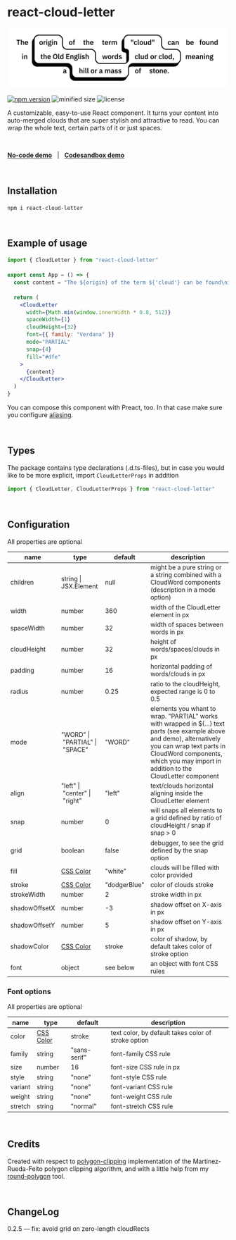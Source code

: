 # react-cloud-letter

![preview](./public/readme1.png)

[![npm version](https://img.shields.io/badge/npm-v0.2.5-blue)](https://www.npmjs.com/package/react-cloud-letter)
![minified size](https://img.shields.io/bundlephobia/min/react-cloud-letter)
![license](https://img.shields.io/github/license/foretoo/react-cloud-letter)

A customizable, easy-to-use React component. It turns your content into auto-merged clouds that are super stylish and attractive to read. You can wrap the whole text, certain parts of it or just spaces.

</br>

**[No-code demo](https://foretoo.github.io/react-cloud-letter)**   |   **[Codesandbox demo](https://codesandbox.io/s/react-cloud-letter-demo-wbt3yc?file=/src/App.js)**

</br>

## Installation

```
npm i react-cloud-letter
```

</br>

## Example of usage

```jsx
import { CloudLetter } from "react-cloud-letter"

export const App = () => {
  const content = "The ${origin} of the term ${'cloud'} can be found\nin ${the Old English} words ${clud or clod,} meaning\na ${hill} or a mass of stone."

  return (
    <CloudLetter
      width={Math.min(window.innerWidth * 0.8, 512)}
      spaceWidth={1}
      cloudHeight={32}
      font={{ family: "Verdana" }}
      mode="PARTIAL"
      snap={4}
      fill="#dfe"
    >
      {content}
    </CloudLetter>
  )
}
```

You can compose this component with Preact, too. In that case make sure you configure [aliasing](https://preactjs.com/guide/v8/switching-to-preact).

</br>

## Types
The package contains type declarations (.d.ts-files), but in case you would like to be more explicit, import `CloudLetterProps` in addition
```javascript
import { CloudLetter, CloudLetterProps } from "react-cloud-letter"
```

</br>

## Configuration
All properties are optional

| name | type | default | description |
|---|---|---|---|
| children | string \| JSX.Element | null | might be a pure string or a string combined with a CloudWord components (description in a mode option) |
| width | number | 360 | width of the CloudLetter element in px |
| spaceWidth | number | 32 | width of spaces between words in px |
| cloudHeight | number | 32 | height of words/spaces/clouds in px |
| padding | number | 16 | horizontal padding of words/clouds in px |
| radius | number | 0.25 | ratio to the cloudHeight, expected range is 0 to 0.5 |
| mode | "WORD" \| "PARTIAL" \| "SPACE" | "WORD" | elements you whant to wrap. "PARTIAL" works with wrapped in ${...} text parts (see example above and demo), alternatively you can wrap text parts in CloudWord components, which you may import in addition to the CloudLetter component |
| align | "left" \| "center" \| "right" | "left" | text/clouds horizontal aligning inside the CloudLetter element |
| snap | number | 0 | will snaps all elements to a grid defined by ratio of cloudHeight / snap if snap > 0 |
| grid | boolean | false | debugger, to see the grid defined by the snap option |
| fill | [CSS Color](https://developer.mozilla.org/en-US/docs/Web/CSS/color_value) | "white" | clouds will be filled with color provided |
| stroke | [CSS Color](https://developer.mozilla.org/en-US/docs/Web/CSS/color_value) | "dodgerBlue" | color of clouds stroke |
| strokeWidth | number | 2 | stroke width in px |
| shadowOffsetX | number | -3 | shadow offset on X-axis in px |
| shadowOffsetY | number | 5 | shadow offset on Y-axis in px |
| shadowColor | [CSS Color](https://developer.mozilla.org/en-US/docs/Web/CSS/color_value) | stroke | color of shadow, by default takes color of stroke option |
| font | object | see below | an object with font CSS rules |

### Font options

All properties are optional

| name | type | default | description |
|---|---|---|---|
| color | [CSS Color](https://developer.mozilla.org/en-US/docs/Web/CSS/color_value) | stroke | text color, by default takes color of stroke option |
| family | string | "sans-serif" | font-family CSS rule |
| size | number | 16 | font-size CSS rule in px |
| style | string | "none" | font-style CSS rule |
| variant | string | "none" | font-variant CSS rule |
| weight | string | "none" | font-weight CSS rule |
| stretch | string | "normal" | font-stretch CSS rule |

</br>

## Credits

Created with respect to [polygon-clipping](https://github.com/mfogel/polygon-clipping) implementation of the Martinez-Rueda-Feito polygon clipping algorithm, and with a little help from my [round-polygon](https://github.com/foretoo/round-polygon) tool.

</br>

## ChangeLog

0.2.5 — fix: avoid grid on zero-length cloudRects